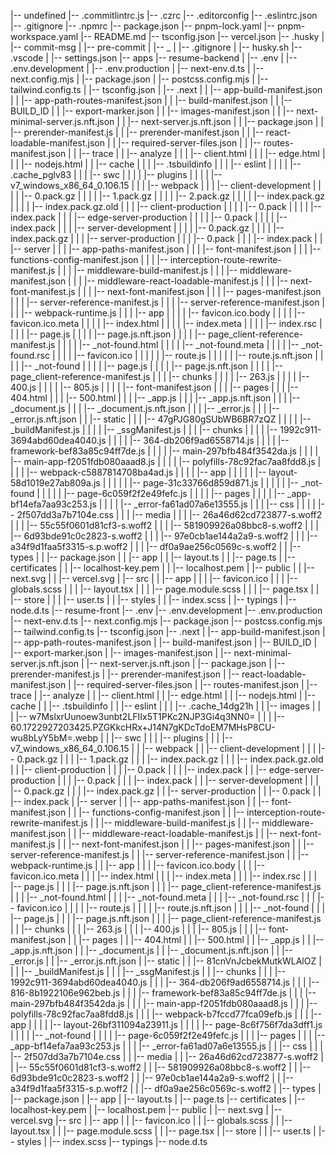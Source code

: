 |-- undefined
    |-- .commitlintrc.js
    |-- .czrc
    |-- .editorconfig
    |-- .eslintrc.json
    |-- .gitignore
    |-- .npmrc
    |-- package.json
    |-- pnpm-lock.yaml
    |-- pnpm-workspace.yaml
    |-- README.md
    |-- tsconfig.json
    |-- vercel.json
    |-- .husky
    |   |-- commit-msg
    |   |-- pre-commit
    |   |-- _
    |       |-- .gitignore
    |       |-- husky.sh
    |-- .vscode
    |   |-- settings.json
    |-- apps
        |-- resume-backend
        |   |-- .env
        |   |-- .env.development
        |   |-- .env.production
        |   |-- next-env.d.ts
        |   |-- next.config.mjs
        |   |-- package.json
        |   |-- postcss.config.mjs
        |   |-- tailwind.config.ts
        |   |-- tsconfig.json
        |   |-- .next
        |   |   |-- app-build-manifest.json
        |   |   |-- app-path-routes-manifest.json
        |   |   |-- build-manifest.json
        |   |   |-- BUILD_ID
        |   |   |-- export-marker.json
        |   |   |-- images-manifest.json
        |   |   |-- next-minimal-server.js.nft.json
        |   |   |-- next-server.js.nft.json
        |   |   |-- package.json
        |   |   |-- prerender-manifest.js
        |   |   |-- prerender-manifest.json
        |   |   |-- react-loadable-manifest.json
        |   |   |-- required-server-files.json
        |   |   |-- routes-manifest.json
        |   |   |-- trace
        |   |   |-- analyze
        |   |   |   |-- client.html
        |   |   |   |-- edge.html
        |   |   |   |-- nodejs.html
        |   |   |-- cache
        |   |   |   |-- .tsbuildinfo
        |   |   |   |-- eslint
        |   |   |   |   |-- .cache_pglv83
        |   |   |   |-- swc
        |   |   |   |   |-- plugins
        |   |   |   |       |-- v7_windows_x86_64_0.106.15
        |   |   |   |-- webpack
        |   |   |       |-- client-development
        |   |   |       |   |-- 0.pack.gz
        |   |   |       |   |-- 1.pack.gz
        |   |   |       |   |-- 2.pack.gz
        |   |   |       |   |-- index.pack.gz
        |   |   |       |   |-- index.pack.gz.old
        |   |   |       |-- client-production
        |   |   |       |   |-- 0.pack
        |   |   |       |   |-- index.pack
        |   |   |       |-- edge-server-production
        |   |   |       |   |-- 0.pack
        |   |   |       |   |-- index.pack
        |   |   |       |-- server-development
        |   |   |       |   |-- 0.pack.gz
        |   |   |       |   |-- index.pack.gz
        |   |   |       |-- server-production
        |   |   |           |-- 0.pack
        |   |   |           |-- index.pack
        |   |   |-- server
        |   |   |   |-- app-paths-manifest.json
        |   |   |   |-- font-manifest.json
        |   |   |   |-- functions-config-manifest.json
        |   |   |   |-- interception-route-rewrite-manifest.js
        |   |   |   |-- middleware-build-manifest.js
        |   |   |   |-- middleware-manifest.json
        |   |   |   |-- middleware-react-loadable-manifest.js
        |   |   |   |-- next-font-manifest.js
        |   |   |   |-- next-font-manifest.json
        |   |   |   |-- pages-manifest.json
        |   |   |   |-- server-reference-manifest.js
        |   |   |   |-- server-reference-manifest.json
        |   |   |   |-- webpack-runtime.js
        |   |   |   |-- app
        |   |   |   |   |-- favicon.ico.body
        |   |   |   |   |-- favicon.ico.meta
        |   |   |   |   |-- index.html
        |   |   |   |   |-- index.meta
        |   |   |   |   |-- index.rsc
        |   |   |   |   |-- page.js
        |   |   |   |   |-- page.js.nft.json
        |   |   |   |   |-- page_client-reference-manifest.js
        |   |   |   |   |-- _not-found.html
        |   |   |   |   |-- _not-found.meta
        |   |   |   |   |-- _not-found.rsc
        |   |   |   |   |-- favicon.ico
        |   |   |   |   |   |-- route.js
        |   |   |   |   |   |-- route.js.nft.json
        |   |   |   |   |-- _not-found
        |   |   |   |       |-- page.js
        |   |   |   |       |-- page.js.nft.json
        |   |   |   |       |-- page_client-reference-manifest.js
        |   |   |   |-- chunks
        |   |   |   |   |-- 263.js
        |   |   |   |   |-- 400.js
        |   |   |   |   |-- 805.js
        |   |   |   |   |-- font-manifest.json
        |   |   |   |-- pages
        |   |   |       |-- 404.html
        |   |   |       |-- 500.html
        |   |   |       |-- _app.js
        |   |   |       |-- _app.js.nft.json
        |   |   |       |-- _document.js
        |   |   |       |-- _document.js.nft.json
        |   |   |       |-- _error.js
        |   |   |       |-- _error.js.nft.json
        |   |   |-- static
        |   |   |   |-- 47gPJG80gSUbWB6BR7zQZ
        |   |   |   |   |-- _buildManifest.js
        |   |   |   |   |-- _ssgManifest.js
        |   |   |   |-- chunks
        |   |   |   |   |-- 1992c911-3694abd60dea4040.js
        |   |   |   |   |-- 364-db206f9ad6558714.js
        |   |   |   |   |-- framework-bef83a85c94ff7de.js
        |   |   |   |   |-- main-297bfb484f3542da.js
        |   |   |   |   |-- main-app-f2051fdb080aaad8.js
        |   |   |   |   |-- polyfills-78c92fac7aa8fdd8.js
        |   |   |   |   |-- webpack-c5887814708ba4ad.js
        |   |   |   |   |-- app
        |   |   |   |   |   |-- layout-58d1019e27ab809a.js
        |   |   |   |   |   |-- page-31c33766d859d871.js
        |   |   |   |   |   |-- _not-found
        |   |   |   |   |       |-- page-6c059f2f2e49fefc.js
        |   |   |   |   |-- pages
        |   |   |   |       |-- _app-bf14efa7aa93c253.js
        |   |   |   |       |-- _error-fa61ad07a6e13555.js
        |   |   |   |-- css
        |   |   |   |   |-- 2f507dd3a7b7104e.css
        |   |   |   |-- media
        |   |   |       |-- 26a46d62cd723877-s.woff2
        |   |   |       |-- 55c55f0601d81cf3-s.woff2
        |   |   |       |-- 581909926a08bbc8-s.woff2
        |   |   |       |-- 6d93bde91c0c2823-s.woff2
        |   |   |       |-- 97e0cb1ae144a2a9-s.woff2
        |   |   |       |-- a34f9d1faa5f3315-s.p.woff2
        |   |   |       |-- df0a9ae256c0569c-s.woff2
        |   |   |-- types
        |   |       |-- package.json
        |   |       |-- app
        |   |           |-- layout.ts
        |   |           |-- page.ts
        |   |-- certificates
        |   |   |-- localhost-key.pem
        |   |   |-- localhost.pem
        |   |-- public
        |   |   |-- next.svg
        |   |   |-- vercel.svg
        |   |-- src
        |   |   |-- app
        |   |   |   |-- favicon.ico
        |   |   |   |-- globals.scss
        |   |   |   |-- layout.tsx
        |   |   |   |-- page.module.scss
        |   |   |   |-- page.tsx
        |   |   |-- store
        |   |   |   |-- user.ts
        |   |   |-- styles
        |   |       |-- index.scss
        |   |-- typings
        |       |-- node.d.ts
        |-- resume-front
            |-- .env
            |-- .env.development
            |-- .env.production
            |-- next-env.d.ts
            |-- next.config.mjs
            |-- package.json
            |-- postcss.config.mjs
            |-- tailwind.config.ts
            |-- tsconfig.json
            |-- .next
            |   |-- app-build-manifest.json
            |   |-- app-path-routes-manifest.json
            |   |-- build-manifest.json
            |   |-- BUILD_ID
            |   |-- export-marker.json
            |   |-- images-manifest.json
            |   |-- next-minimal-server.js.nft.json
            |   |-- next-server.js.nft.json
            |   |-- package.json
            |   |-- prerender-manifest.js
            |   |-- prerender-manifest.json
            |   |-- react-loadable-manifest.json
            |   |-- required-server-files.json
            |   |-- routes-manifest.json
            |   |-- trace
            |   |-- analyze
            |   |   |-- client.html
            |   |   |-- edge.html
            |   |   |-- nodejs.html
            |   |-- cache
            |   |   |-- .tsbuildinfo
            |   |   |-- eslint
            |   |   |   |-- .cache_14dg21h
            |   |   |-- images
            |   |   |   |-- w7MslxrUunoew3unbt2LFIIx5T1PKc2NJP3Gi4q3NN0=
            |   |   |       |-- 60.1722927203425.PZGKkcHRx+J14N7gKDcTdoEM7MHsP8CU-wu8bLyY5bM=.webp
            |   |   |-- swc
            |   |   |   |-- plugins
            |   |   |       |-- v7_windows_x86_64_0.106.15
            |   |   |-- webpack
            |   |       |-- client-development
            |   |       |   |-- 0.pack.gz
            |   |       |   |-- 1.pack.gz
            |   |       |   |-- index.pack.gz
            |   |       |   |-- index.pack.gz.old
            |   |       |-- client-production
            |   |       |   |-- 0.pack
            |   |       |   |-- index.pack
            |   |       |-- edge-server-production
            |   |       |   |-- 0.pack
            |   |       |   |-- index.pack
            |   |       |-- server-development
            |   |       |   |-- 0.pack.gz
            |   |       |   |-- index.pack.gz
            |   |       |-- server-production
            |   |           |-- 0.pack
            |   |           |-- index.pack
            |   |-- server
            |   |   |-- app-paths-manifest.json
            |   |   |-- font-manifest.json
            |   |   |-- functions-config-manifest.json
            |   |   |-- interception-route-rewrite-manifest.js
            |   |   |-- middleware-build-manifest.js
            |   |   |-- middleware-manifest.json
            |   |   |-- middleware-react-loadable-manifest.js
            |   |   |-- next-font-manifest.js
            |   |   |-- next-font-manifest.json
            |   |   |-- pages-manifest.json
            |   |   |-- server-reference-manifest.js
            |   |   |-- server-reference-manifest.json
            |   |   |-- webpack-runtime.js
            |   |   |-- app
            |   |   |   |-- favicon.ico.body
            |   |   |   |-- favicon.ico.meta
            |   |   |   |-- index.html
            |   |   |   |-- index.meta
            |   |   |   |-- index.rsc
            |   |   |   |-- page.js
            |   |   |   |-- page.js.nft.json
            |   |   |   |-- page_client-reference-manifest.js
            |   |   |   |-- _not-found.html
            |   |   |   |-- _not-found.meta
            |   |   |   |-- _not-found.rsc
            |   |   |   |-- favicon.ico
            |   |   |   |   |-- route.js
            |   |   |   |   |-- route.js.nft.json
            |   |   |   |-- _not-found
            |   |   |       |-- page.js
            |   |   |       |-- page.js.nft.json
            |   |   |       |-- page_client-reference-manifest.js
            |   |   |-- chunks
            |   |   |   |-- 263.js
            |   |   |   |-- 400.js
            |   |   |   |-- 805.js
            |   |   |   |-- font-manifest.json
            |   |   |-- pages
            |   |       |-- 404.html
            |   |       |-- 500.html
            |   |       |-- _app.js
            |   |       |-- _app.js.nft.json
            |   |       |-- _document.js
            |   |       |-- _document.js.nft.json
            |   |       |-- _error.js
            |   |       |-- _error.js.nft.json
            |   |-- static
            |   |   |-- 81cnVnJcbekMutkWLAlOZ
            |   |   |   |-- _buildManifest.js
            |   |   |   |-- _ssgManifest.js
            |   |   |-- chunks
            |   |   |   |-- 1992c911-3694abd60dea4040.js
            |   |   |   |-- 364-db206f9ad6558714.js
            |   |   |   |-- 816-8b1922106e962beb.js
            |   |   |   |-- framework-bef83a85c94ff7de.js
            |   |   |   |-- main-297bfb484f3542da.js
            |   |   |   |-- main-app-f2051fdb080aaad8.js
            |   |   |   |-- polyfills-78c92fac7aa8fdd8.js
            |   |   |   |-- webpack-b7fccd77fca09efb.js
            |   |   |   |-- app
            |   |   |   |   |-- layout-26bf311094a23911.js
            |   |   |   |   |-- page-8c6f756f7da3dff1.js
            |   |   |   |   |-- _not-found
            |   |   |   |       |-- page-6c059f2f2e49fefc.js
            |   |   |   |-- pages
            |   |   |       |-- _app-bf14efa7aa93c253.js
            |   |   |       |-- _error-fa61ad07a6e13555.js
            |   |   |-- css
            |   |   |   |-- 2f507dd3a7b7104e.css
            |   |   |-- media
            |   |       |-- 26a46d62cd723877-s.woff2
            |   |       |-- 55c55f0601d81cf3-s.woff2
            |   |       |-- 581909926a08bbc8-s.woff2
            |   |       |-- 6d93bde91c0c2823-s.woff2
            |   |       |-- 97e0cb1ae144a2a9-s.woff2
            |   |       |-- a34f9d1faa5f3315-s.p.woff2
            |   |       |-- df0a9ae256c0569c-s.woff2
            |   |-- types
            |       |-- package.json
            |       |-- app
            |           |-- layout.ts
            |           |-- page.ts
            |-- certificates
            |   |-- localhost-key.pem
            |   |-- localhost.pem
            |-- public
            |   |-- next.svg
            |   |-- vercel.svg
            |-- src
            |   |-- app
            |   |   |-- favicon.ico
            |   |   |-- globals.scss
            |   |   |-- layout.tsx
            |   |   |-- page.module.scss
            |   |   |-- page.tsx
            |   |-- store
            |   |   |-- user.ts
            |   |-- styles
            |       |-- index.scss
            |-- typings
                |-- node.d.ts
